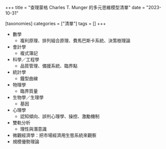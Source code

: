 +++
title = "查理蒙格 Charles T. Munger 的多元思維模型清單"
date = "2023-10-31"

[taxonomies]
categories = ["清單"]
tags = []
+++

-   數學
    -   複利原理、排列組合原理、費馬巴斯卡系統、決策樹理論
-   會計學
    -   複式簿記
-   科學／工程學
    -   品質管理、備援系統、臨界點
-   統計學
    -   鐘型曲線
-   物理學
    -   臨界質量
-   生物學／生理學
    -   基因
-   心理學
    -   認知傾向、誤判心理學、操控、激勵機制
-   雙軌分析
    -   理性與潛意識
-   微觀經濟學：把市場經濟用生態系統來觀察
-   規模優勢理論
